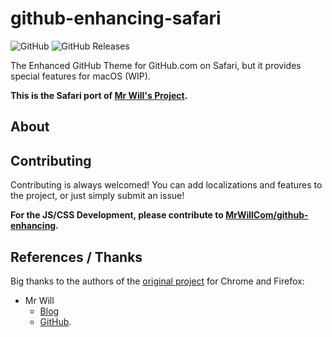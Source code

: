 # github-enhancing-safari

![GitHub](https://img.shields.io/github/license/aeilot/github-enhancing-safari) ![GitHub Releases](https://img.shields.io/github/downloads/aeilot/github-enhancing-safari/latest/total)

The Enhanced GitHub Theme for GitHub.com on Safari, but it provides special features for macOS (WIP).

**This is the Safari port of [Mr Will's Project](https://github.com/MrWillCom/github-enhancing).**

## About

## Contributing

Contributing is always welcomed! You can add localizations and features to the project, or just simply submit an issue!

**For the JS/CSS Development, please contribute to [MrWillCom/github-enhancing](https://github.com/MrWillCom/github-enhancing).**

## References / Thanks

Big thanks to the authors of the [original project](https://github.com/MrWillCom/github-enhancing) for Chrome and Firefox: 
- Mr Will 
  - [Blog](https://mrwillcom.github.io) 
  - [GitHub](https://github.com/MrWillCom).
